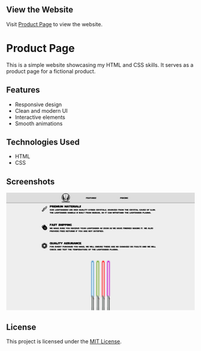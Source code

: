 ## View the Website

Visit [Product Page](https://product-page-kho9.onrender.com) to view the website.

# Product Page

This is a simple website showcasing my HTML and CSS skills. It serves as a product page for a fictional product.

## Features

-   Responsive design
-   Clean and modern UI
-   Interactive elements
-   Smooth animations

## Technologies Used

-   HTML
-   CSS

## Screenshots

![Screenshot 1](/images/product-page-preview.png)

## License

This project is licensed under the [MIT License](LICENSE).

